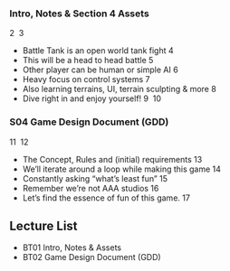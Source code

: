 ### Intro, Notes & Section 4 Assets ###
2
​
3
+ Battle Tank is an open world tank fight
4
+ This will be a head to head battle 
5
+ Other player can be human or simple AI 
6
+ Heavy focus on control systems 
7
+ Also learning terrains, UI, terrain sculpting & more 
8
+ Dive right in and enjoy yourself!
9
​
10
### S04 Game Design Document (GDD) ###
11
​
12
+ The Concept, Rules and (initial) requirements
13
+ We’ll iterate around a loop while making this game 
14
+ Constantly asking “what’s least fun” 
15
+ Remember we’re not AAA studios 
16
+ Let’s find the essence of fun of this game.
17

## Lecture List
* BT01 Intro, Notes & Assets
* BT02 Game Design Document (GDD)
